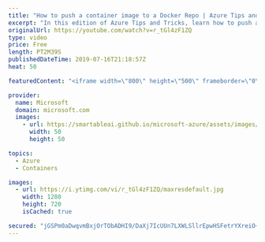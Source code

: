 ```yaml
---
title: "How to push a container image to a Docker Repo | Azure Tips and Tricks"
excerpt: "In this edition of Azure Tips and Tricks, learn how to push a container image to a Docker Repo. Once you've signed up for a Docker account, you can easily come to the Docker Hub and push your containers to your registry.   For more tips and tricks, visit: http://azuredev.tips   Get started with 12 months"
originalUrl: https://youtube.com/watch?v=r_tGl4zF1ZQ
type: video
price: Free
length: PT2M39S
publishedDateTime: 2019-07-16T21:18:57Z
heat: 50

featuredContent: "<iframe width=\"800\" height=\"500\" frameborder=\"0\" src=\"https://www.youtube.com/embed/r_tGl4zF1ZQ\" allow=\"accelerometer; autoplay; encrypted-media; gyroscope; picture-in-picture\" allowfullscreen></iframe>"

provider:
  name: Microsoft
  domain: microsoft.com
  images:
    - url: https://smartableai.github.io/microsoft-azure/assets/images/organizations/microsoft.com-50x50.jpg
      width: 50
      height: 50

topics:
  - Azure
  - Containers

images:
  - url: https://i.ytimg.com/vi/r_tGl4zF1ZQ/maxresdefault.jpg
    width: 1280
    height: 720
    isCached: true

secured: "jGSPm0aDwqvmBxjOrTObADHI9/DaXj7IcUUn7LXWLSllrEpwHSFetrYXreiO+wZXACgndWC2WM8it5HVSL4ApHiMB3t/L2m8z+UhMUckVd06SAkNJioCNKupSFQ95+rA3eHQKeCodfLF0bxBoDWeETOf4gb44XqRfMOAClYS493SwIJnfMYhlrosrFecMxRo81PPhIoE0Dx9qvOmTPwhag61iwaQP81LQOMIv5lCqcm2QxzQZxirYUnZtU17ezMk5I45VlXpsLoR4NrEHUIfWbqKEW4ZVPy5nz194jy2AGJO4p5zgt9YpqmShs8eZf5BrF65Nlf4IysECpfiLyh9KQPbtcB1KsSVLF/N+qxaD6r5TGqQB+u+2afK99D5SrHJsMV12G5D0yZsQKi0o2VkHg+XPryMxz4ERBL/Hq1n8Rw=;LxdlCyF+Gs2uzV7RLS/pig=="
---
```


